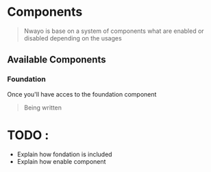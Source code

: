 # Components
> Nwayo is base on a system of components what are enabled or disabled depending on the usages

## Available Components

### Foundation
Once you'll have acces to the foundation component


> Being written

# TODO : 
- Explain how fondation is included
- Explain how enable component
